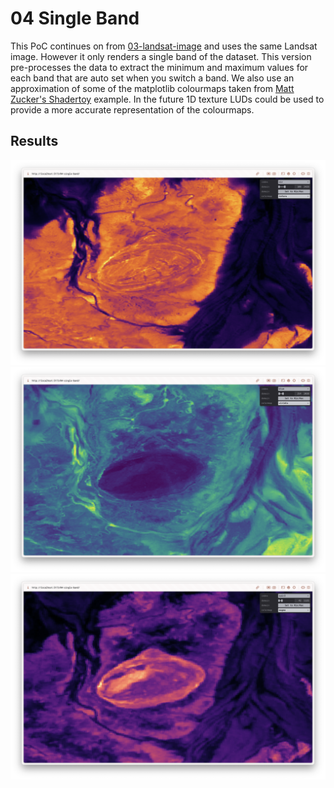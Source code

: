 # 04 Single Band

This PoC continues on from [03-landsat-image](../03-landsat-image) and uses the same Landsat image. However it only renders a single band of the dataset. This version pre-processes the data to extract the minimum and maximum values for each band that are auto set when you switch a band. We also use an approximation of some of the matplotlib colourmaps taken from [Matt Zucker's Shadertoy](https://www.shadertoy.com/view/WlfXRN) example. In the future 1D texture LUDs could be used to provide a more accurate representation of the colourmaps.


## Results

![screenshot-1](./screenshots/s1.png)
![screenshot-2](./screenshots/s2.png)
![screenshot-3](./screenshots/s3.png)
